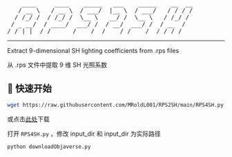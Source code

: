 <pre>    ____     ____    _____   ___    _____    __  __
   / __ \   / __ \  / ___/  |__ \  / ___/   / / / /
  / /_/ /  / /_/ /  \__ \   __/ /  \__ \   / /_/ / 
 / _ __/  / ____/  ___/ /  / __/  ___/ /  / __  /  
/_/ |_|  /_/      /____/  /____/ /____/  /_/ /_/   </pre>

---

Extract 9-dimensional SH lighting coefficients from .rps files

从 .rps 文件中提取 9 维 SH 光照系数

## 🚀 快速开始

```bash
wget https://raw.githubusercontent.com/MRoldL001/RPS2SH/main/RPS4SH.py
```

或点击[此处](https://raw.githubusercontent.com/MRoldL001/RPS2SH/main/RPS4SH.py
)下载

打开 `RPS4SH.py` ，修改 input_dir 和 input_dir 为实际路径

```bash
python downloadObjaverse.py
```
